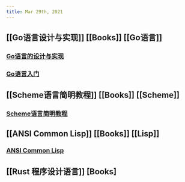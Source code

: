 ```yaml
---
title: Mar 29th, 2021
---
```


## [[Go语言设计与实现]] [[Books]]  [[Go语言]]
### [Go语言的设计与实现](https://draveness.me/golang/)
### [Go语言入门](https://github.com/unknwon/the-way-to-go_ZH_CN/blob/master/eBook/directory.md)
## [[Scheme语言简明教程]] [[Books]] [[Scheme]]
### [Scheme语言简明教程](https://songjinghe.github.io/TYS-zh-translation/)
## [[ANSI Common Lisp]] [[Books]] [[Lisp]]
### [ANSI Common Lisp](https://acl.readthedocs.io/en/latest/index.html)
## [[Rust 程序设计语言]] [Books]
